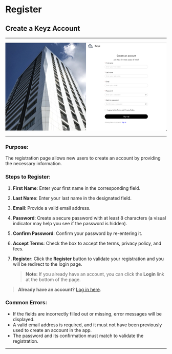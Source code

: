 # Register

## Create a Keyz Account

---

![Keyz Registration Form](../../Images/register.png)

---

### Purpose:

The registration page allows new users to create an account by providing the necessary information.

### Steps to Register:

1. **First Name**: Enter your first name in the corresponding field.
2. **Last Name**: Enter your last name in the designated field.
3. **Email**: Provide a valid email address.
4. **Password**: Create a secure password with at least 8 characters (a visual indicator may help you see if the password is hidden).
5. **Confirm Password**: Confirm your password by re-entering it.
6. **Accept Terms**: Check the box to accept the terms, privacy policy, and fees.
7. **Register**: Click the **Register** button to validate your registration and you will be redirect to the login page.

   > **Note:** If you already have an account, you can click the **Login** link at the bottom of the page.

> **Already have an account?**
> [Log in here](./2Login.md).

### Common Errors:

- If the fields are incorrectly filled out or missing, error messages will be displayed.
- A valid email address is required, and it must not have been previously used to create an account in the app.
- The password and its confirmation must match to validate the registration.

---
